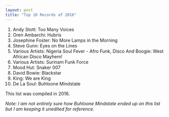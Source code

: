 ```yaml
---
layout: post
title: "Top 10 Records of 2016"
---
```


1. Andy Stott: Too Many Voices
2. Oren Ambarchi: Hubris
3. Josephine Foster: No More Lamps in the Morning
4. Steve Gunn: Eyes on the Lines
5. Various Artists: Nigeria Soul Fever - Afro Funk, Disco And Boogie: West
   African Disco Mayhem!
6. Various Artists: Surinam Funk Force
7. Mood Hut: Snaker 007
8. David Bowie: Blackstar
9. King: We are King
10. De La Soul: Buhloone Mindstate

This list was compiled in 2016.

*Note: I am not entirely sure how Buhloone Mindstate ended up on this list but I
am keeping it unedited for reference.*
